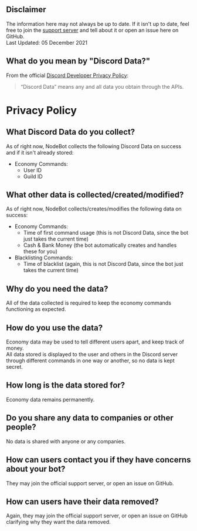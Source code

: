## Disclaimer

The information here may not always be up to date. If it isn't up to date, feel free to join the [support server](https://discord.gg/rrfDTbcPvF) and tell about it or open an issue here on GitHub.<br>
Last Updated: 05 December 2021

## What do you mean by "Discord Data?"

From the official [Discord Developer Privacy Policy](https://discord.com/developers/docs/policy):
> “Discord Data” means any and all data you obtain through the APIs.

# Privacy Policy

## What Discord Data do you collect?

As of right now, NodeBot collects the following Discord Data on success and if it isn't already stored:
- Economy Commands:
  * User ID
  * Guild ID

## What other data is collected/created/modified?

As of right now, NodeBot collects/creates/modifies the following data on success:

- Economy Commands:
  * Time of first command usage (this is not Discord Data, since the bot just takes the current time)
  * Cash & Bank Money (the bot automatically creates and handles these for you)
- Blacklisting Commands:
  * Time of blacklist (again, this is not Discord Data, since the bot just takes the current time)

## Why do you need the data?

All of the data collected is required to keep the economy commands functioning as expected.

## How do you use the data?

Economy data may be used to tell different users apart, and keep track of money.<br>
All data stored is displayed to the user and others in the Discord server through different commands in one way or another, so no data is kept secret.

## How long is the data stored for?

Economy data remains permanently.

## Do you share any data to companies or other people?

No data is shared with anyone or any companies.

## How can users contact you if they have concerns about your bot?

They may join the official support server, or open an issue on GitHub.

## How can users have their data removed?

Again, they may join the official support server, or open an issue on GitHub clarifying why they want the data removed.